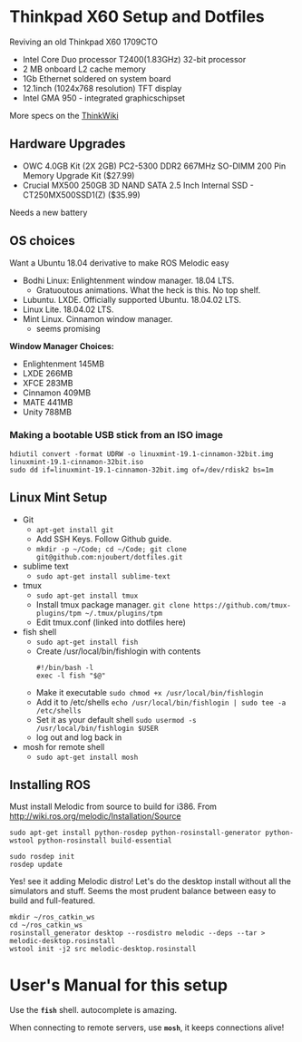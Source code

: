 # Thinkpad X60 Setup and Dotfiles

Reviving an old Thinkpad X60 1709CTO

* Intel Core Duo processor T2400(1.83GHz) 32-bit processor
* 2 MB onboard L2 cache memory
* 1Gb Ethernet soldered on system board
* 12.1inch (1024x768 resolution) TFT display
* Intel GMA 950 - integrated graphicschipset

More specs on the [ThinkWiki](https://www.thinkwiki.org/wiki/Category:X60s)

## Hardware Upgrades

* OWC 4.0GB Kit (2X 2GB) PC2-5300 DDR2 667MHz SO-DIMM 200 Pin Memory Upgrade Kit ($27.99)
* Crucial MX500 250GB 3D NAND SATA 2.5 Inch Internal SSD - CT250MX500SSD1(Z) ($35.99)

Needs a new battery

## OS choices

Want a Ubuntu 18.04 derivative to make ROS Melodic easy

- Bodhi Linux: Enlightenment window manager. 18.04 LTS.
	- Gratuoutous animations. What the heck is this. No top shelf. 
- Lubuntu. LXDE. Officially supported Ubuntu. 18.04.02 LTS.
- Linux Lite. 18.04.02 LTS.
- Mint Linux. Cinnamon window manager. 
	- seems promising

**Window Manager Choices:**
- Enlightenment 145MB
- LXDE 266MB
- XFCE 283MB
- Cinnamon 409MB
- MATE 441MB
- Unity 788MB

### Making a bootable USB stick from an ISO image

```
hdiutil convert -format UDRW -o linuxmint-19.1-cinnamon-32bit.img linuxmint-19.1-cinnamon-32bit.iso
sudo dd if=linuxmint-19.1-cinnamon-32bit.img of=/dev/rdisk2 bs=1m
```

## Linux Mint Setup

* Git
	* `apt-get install git`
	* Add SSH Keys. Follow Github guide.
	* `mkdir -p ~/Code; cd ~/Code; git clone git@github.com:njoubert/dotfiles.git`
* sublime text
	* `sudo apt-get install sublime-text`
* tmux
	* `sudo apt-get install tmux`
	* Install tmux package manager. `git clone https://github.com/tmux-plugins/tpm ~/.tmux/plugins/tpm`
	* Edit tmux.conf (linked into dotfiles here)	
* fish shell
	* `sudo apt-get install fish`
	* Create /usr/local/bin/fishlogin with contents
		```
		#!/bin/bash -l
		exec -l fish "$@"
		```
	* Make it executable
		```sudo chmod +x /usr/local/bin/fishlogin```
	* Add it to /etc/shells
		```echo /usr/local/bin/fishlogin | sudo tee -a /etc/shells```
	* Set it as your default shell
		```sudo usermod -s /usr/local/bin/fishlogin $USER```
	* log out and log back in
* mosh for remote shell
	* `sudo apt-get install mosh`

## Installing ROS

Must install Melodic from source to build for i386.
From http://wiki.ros.org/melodic/Installation/Source

`sudo apt-get install python-rosdep python-rosinstall-generator python-wstool python-rosinstall build-essential`

```
sudo rosdep init
rosdep update
```
Yes! see it adding Melodic distro! Let's do the desktop install without all the simulators and stuff. Seems the most prudent balance between easy to build and full-featured.

```
mkdir ~/ros_catkin_ws
cd ~/ros_catkin_ws
rosinstall_generator desktop --rosdistro melodic --deps --tar > melodic-desktop.rosinstall
wstool init -j2 src melodic-desktop.rosinstall
```



# User's Manual for this setup

Use the **`fish`** shell. autocomplete is amazing.


When connecting to remote servers, use **`mosh`**, it keeps connections alive!



